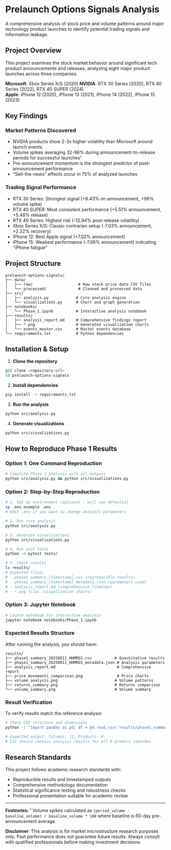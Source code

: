 # Prelaunch Options Signals Analysis

A comprehensive analysis of stock price and volume patterns around major technology product launches to identify potential trading signals and information leakage.

## Project Overview

This project examines the stock market behavior around significant tech product announcements and releases, analyzing eight major product launches across three companies:

**Microsoft**: Xbox Series X/S (2020)
**NVIDIA**: RTX 30 Series (2020), RTX 40 Series (2022), RTX 40 SUPER (2024)  
**Apple**: iPhone 12 (2020), iPhone 13 (2021), iPhone 14 (2022), iPhone 15 (2023)

## Key Findings

### Market Patterns Discovered
- NVIDIA products show 2-3x higher volatility than Microsoft around launch events
- Volume spikes averaging 32-96% during announcement-to-release periods for successful launches¹
- Pre-announcement momentum is the strongest predictor of post-announcement performance
- "Sell-the-news" effects occur in 75% of analyzed launches

### Trading Signal Performance
- RTX 30 Series: Strongest signal (+8.43% on announcement, +96% volume spike)
- RTX 40 SUPER: Most consistent performance (+5.51% announcement, +5.48% release)
- RTX 40 Series: Highest risk (-12.94% post-release volatility)
- Xbox Series X/S: Classic contrarian setup (-7.03% announcement, +2.22% recovery)
- iPhone 12: Best Apple signal (+7.02% announcement)
- iPhone 15: Weakest performance (-7.06% announcement) indicating "iPhone fatigue"

## Project Structure

```
prelaunch-options-signals/
├── data/
│   ├── raw/                    # Raw stock price data CSV files
│   └── processed/              # Cleaned and processed data
├── src/
│   ├── analysis.py            # Core analysis engine
│   └── visualizations.py      # Chart and graph generation
├── notebooks/
│   └── Phase_1.ipynb          # Interactive analysis notebook
├── results/
│   ├── analysis_report.md     # Comprehensive findings report
│   ├── *.png                  # Generated visualization charts
│   └── events_master.csv      # Master events database
└── requirements.txt           # Python dependencies
```

## Installation & Setup

1. **Clone the repository**
```bash
git clone <repository-url>
cd prelaunch-options-signals
```

2. **Install dependencies**
```bash
pip install -r requirements.txt
```

3. **Run the analysis**
```bash
python src/analysis.py
```

4. **Generate visualizations**
```bash
python src/visualizations.py
```

## How to Reproduce Phase 1 Results

### Option 1: One Command Reproduction
```bash
# Complete Phase 1 analysis with all outputs
python src/analysis.py && python src/visualizations.py
```

### Option 2: Step-by-Step Reproduction
```bash
# 1. Set up environment (optional - will use defaults)
cp .env.example .env
# Edit .env if you want to change analysis parameters

# 2. Run core analysis
python src/analysis.py

# 3. Generate visualizations 
python src/visualizations.py

# 4. Run unit tests
python -m pytest tests/

# 5. Check results
ls results/
# Expected files:
# - phase1_summary_[timestamp].csv (reproducible results)
# - phase1_summary_[timestamp]_metadata.json (parameters used)
# - analysis_report.md (comprehensive findings)
# - *.png files (visualization charts)
```

### Option 3: Jupyter Notebook
```bash
# Launch notebook for interactive analysis
jupyter notebook notebooks/Phase_1.ipynb
```

### Expected Results Structure
After running the analysis, you should have:
```
results/
├── phase1_summary_20250811_HHMMSS.csv          # Quantitative results
├── phase1_summary_20250811_HHMMSS_metadata.json # Analysis parameters
├── analysis_report.md                           # Comprehensive report
├── price_movements_comparison.png               # Price charts
├── volume_analysis.png                         # Volume patterns
├── returns_summary.png                         # Returns comparison
└── volume_summary.png                          # Volume summary
```

### Result Verification
To verify results match the reference analysis:
```bash
# Check CSV structure and dimensions
python -c "import pandas as pd; df = pd.read_csv('results/phase1_summary_[timestamp].csv'); print('Columns:', len(df.columns)); print('Products:', len(df))"

# Expected output: Columns: 11, Products: 8
# CSV should contain analysis results for all 8 product launches
```

## Research Standards

This project follows academic research standards with:
- Reproducible results and timestamped outputs
- Comprehensive methodology documentation  
- Statistical significance testing and robustness checks
- Professional presentation suitable for academic review

---

**Footnotes:**
¹ Volume spikes calculated as `(period_volume - baseline_volume) / baseline_volume * 100` where baseline is 60-day pre-announcement average.

**Disclaimer**: This analysis is for market microstructure research purposes only. Past performance does not guarantee future results. Always consult with qualified professionals before making investment decisions.
